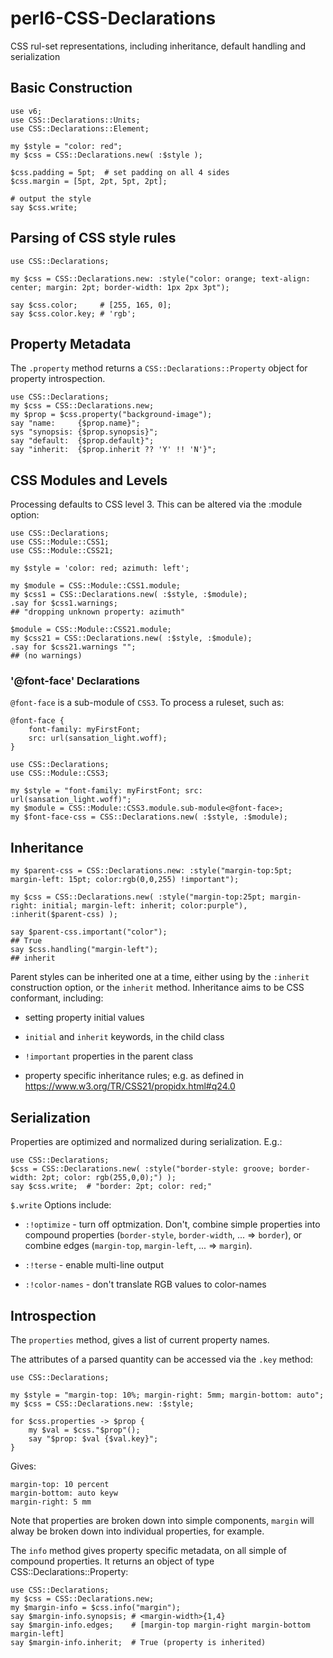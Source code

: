 # perl6-CSS-Declarations
CSS rul-set representations, including inheritance, default handling and serialization

## Basic Construction
```
use v6;
use CSS::Declarations::Units;
use CSS::Declarations::Element;

my $style = "color: red";
my $css = CSS::Declarations.new( :$style );

$css.padding = 5pt;  # set padding on all 4 sides
$css.margin = [5pt, 2pt, 5pt, 2pt];

# output the style
say $css.write;
```

## Parsing of CSS style rules 

```
use CSS::Declarations;

my $css = CSS::Declarations.new: :style("color: orange; text-align: center; margin: 2pt; border-width: 1px 2px 3pt");

say $css.color;     # [255, 165, 0];
say $css.color.key; # 'rgb';
```
## Property Metadata

The `.property` method returns a `CSS::Declarations::Property` object for property introspection.
```
use CSS::Declarations;
my $css = CSS::Declarations.new;
my $prop = $css.property("background-image");
say "name:     {$prop.name}";
sys "synopsis: {$prop.synopsis}";
say "default:  {$prop.default}";
say "inherit:  {$prop.inherit ?? 'Y' !! 'N'}";
```

## CSS Modules and Levels

Processing defaults to CSS level 3. This can be altered via the :module option:

```
use CSS::Declarations;
use CSS::Module::CSS1;
use CSS::Module::CSS21;

my $style = 'color: red; azimuth: left';

my $module = CSS::Module::CSS1.module;
my $css1 = CSS::Declarations.new( :$style, :$module);
.say for $css1.warnings;
## "dropping unknown property: azimuth"

$module = CSS::Module::CSS21.module;
my $css21 = CSS::Declarations.new( :$style, :$module);
.say for $css21.warnings "";
## (no warnings)
```

### '@font-face' Declarations

`@font-face` is a sub-module of `CSS3`. To process a ruleset, such as:

```
@font-face {
    font-family: myFirstFont;
    src: url(sansation_light.woff);
}
```

```
use CSS::Declarations;
use CSS::Module::CSS3;

my $style = "font-family: myFirstFont; src: url(sansation_light.woff)";
my $module = CSS::Module::CSS3.module.sub-module<@font-face>;
my $font-face-css = CSS::Declarations.new( :$style, :$module);
```

## Inheritance

```
my $parent-css = CSS::Declarations.new: :style("margin-top:5pt; margin-left: 15pt; color:rgb(0,0,255) !important");

my $css = CSS::Declarations.new( :style("margin-top:25pt; margin-right: initial; margin-left: inherit; color:purple"), :inherit($parent-css) );

say $parent-css.important("color");
## True
say $css.handling("margin-left");
## inherit
```

Parent styles can be inherited one at a time, either using by the `:inherit` construction option, or the `inherit` method. Inheritance aims to be CSS conformant, including:

- setting property initial values

- `initial` and `inherit` keywords, in the child class

- `!important` properties in the parent class

- property specific inheritance rules; e.g. as defined in https://www.w3.org/TR/CSS21/propidx.html#q24.0

## Serialization

Properties are optimized and normalized during serialization. E.g.:

```
use CSS::Declarations;
$css = CSS::Declarations.new( :style("border-style: groove; border-width: 2pt; color: rgb(255,0,0);") );
say $css.write;  # "border: 2pt; color: red;"
```

`$.write` Options include:

- `:!optimize` - turn off optmization. Don't, combine simple properties into compound properties (`border-style`, `border-width`, ... => `border`), or combine edges (`margin-top`, `margin-left`, ... => `margin`).

- `:!terse` - enable multi-line output

- `:!color-names` - don't translate RGB values to color-names

## Introspection

The `properties` method, gives a list of current property names.

The attributes of a parsed quantity can be accessed via the `.key` method:

```
use CSS::Declarations;

my $style = "margin-top: 10%; margin-right: 5mm; margin-bottom: auto";
my $css = CSS::Declarations.new: :$style;

for $css.properties -> $prop {
    my $val = $css."$prop"();
    say "$prop: $val {$val.key}";
}

```
Gives:
```
margin-top: 10 percent
margin-bottom: auto keyw
margin-right: 5 mm
```

Note that properties are broken down into simple components, `margin` will alway be broken down into individual properties, for example.

The `info` method gives property specific metadata, on all simple of compound properties. It returns an object of type CSS::Declarations::Property:

```
use CSS::Declarations;
my $css = CSS::Declarations.new;
my $margin-info = $css.info("margin");
say $margin-info.synopsis; # <margin-width>{1,4}
say $margin-info.edges;    # [margin-top margin-right margin-bottom margin-left]
say $margin-info.inherit;  # True (property is inherited)
